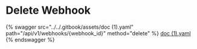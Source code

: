 # Delete Webhook

{% swagger src="../../.gitbook/assets/doc (1).yaml" path="/api/v1/webhooks/{webhook_id}" method="delete" %}
[doc (1).yaml](<../../.gitbook/assets/doc (1).yaml>)
{% endswagger %}
